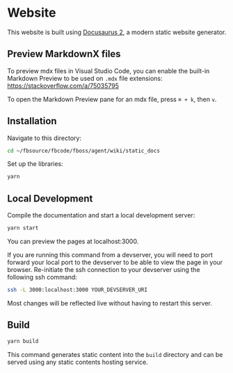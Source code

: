 # Website

This website is built using [Docusaurus 2](https://docusaurus.io/), a modern static website generator.

## Preview MarkdownX files

To preview mdx files in Visual Studio Code, you can enable the built-in Markdown Preview to be used on `.mdx` file extensions: https://stackoverflow.com/a/75035795

To open the Markdown Preview pane for an mdx file, press `⌘ + k`, then `v`.

## Installation

Navigate to this directory:
```bash
cd ~/fbsource/fbcode/fboss/agent/wiki/static_docs
```

Set up the libraries:
```bash
yarn
```

## Local Development

Compile the documentation and start a local development server:
```bash
yarn start
```

You can preview the pages at localhost:3000.

If you are running this command from a devserver, you will need to port forward your local port to the devserver to be able to view the page in your browser. Re-initiate the ssh connection to your devserver using the following ssh command:
```bash
ssh -L 3000:localhost:3000 YOUR_DEVSERVER_URI
```

Most changes will be reflected live without having to restart this server.


## Build

```bash
yarn build
```

This command generates static content into the `build` directory and can be served using any static contents hosting service.
